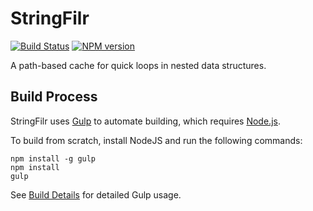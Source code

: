 # StringFilr
[![Build Status](https://travis-ci.org/FullScreenShenanigans/StringFilr.svg?branch=master)](https://travis-ci.org/FullScreenShenanigans/StringFilr)
[![NPM version](https://badge.fury.io/js/stringfilr.svg)](http://badge.fury.io/js/stringfilr)

A path-based cache for quick loops in nested data structures.



## Build Process

StringFilr uses [Gulp](http://gulpjs.com/) to automate building, which requires [Node.js](http://node.js.org).

To build from scratch, install NodeJS and run the following commands:

```
npm install -g gulp
npm install
gulp
```

See [Build Details](https://github.com/FullScreenShenanigans/Documentation/blob/master/Build%20Details.md) for detailed Gulp usage.
